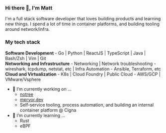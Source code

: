 ### Hi there 👋, I'm Matt

I'm a full stack software developer that loves building products and learning new things. 
I spend a lot of time in container platforms, and building tooling around network/infra.

### My tech stack 
**Software Development** - Go | Python | ReactJS | TypeScript | Java | Bash/Zsh | Vim | Git  
**Networking and Infrastructure** - Networking | Network troubleshooting - wireshark, tcpdump, netstat, etc | Infra Automation - Ansible, Terraform, etc  
**Cloud and Virtualization** - K8s | Cloud Foundry | Public Cloud - AWS/GCP | VMware/Vsphere

- 🔭 I’m currently working on ...
  - [notree](https://github.com/notree-md/notree)
  - [mpryor.dev](https://mpryor.dev)
  - Self-service tooling, process automation, and building an internal container platform @ Cigna
- 🌱 I’m currently learning ... 
  - Rust
  - eBPF

